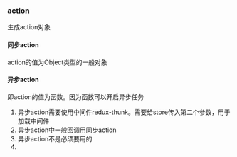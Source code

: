 ### action
生成action对象

#### 同步action
action的值为Object类型的一般对象

#### 异步action
即action的值为函数。因为函数可以开启异步任务

1. 异步action需要使用中间件redux-thunk。需要给store传入第二个参数，用于加载中间件
2. 异步action中一般回调用同步action
3. 异步action不是必须要用的
4. 